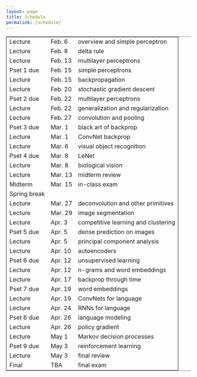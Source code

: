```yaml
---
layout: page
title: Schedule
permalink: /schedule/
---
```

<script src="https://code.jquery.com/jquery-3.1.1.js"
        integrity="sha256-16cdPddA6VdVInumRGo6IbivbERE8p7CQR3HzTBuELA="
        crossorigin="anonymous"></script>

<script>
 $(document).ready(function(){
     $('td:contains("Pset")').closest('tr').css('background-color','LemonChiffon');
     $('td:contains("exam")').closest('tr').css('background-color','LightSalmon');
 });
</script>
<table border="2" cellspacing="0" cellpadding="6" rules="groups" frame="hsides">


<colgroup>
<col  class="org-left" />

<col  class="org-left" />

<col  class="org-left" />
</colgroup>
<tbody>
<tr>
<td class="org-left">Lecture</td>
<td class="org-left">Feb. 6</td>
<td class="org-left">overview and simple perceptron</td>
</tr>

<tr>
<td class="org-left">Lecture</td>
<td class="org-left">Feb. 8</td>
<td class="org-left">delta rule</td>
</tr>

<tr>
<td class="org-left">Lecture</td>
<td class="org-left">Feb. 13</td>
<td class="org-left">multilayer perceptrons</td>
</tr>

<tr>
<td class="org-left">Pset 1 due</td>
<td class="org-left">Feb. 15</td>
<td class="org-left">simple perceptrons</td>
</tr>

<tr>
<td class="org-left">Lecture</td>
<td class="org-left">Feb. 15</td>
<td class="org-left">backpropagation</td>
</tr>

<tr>
<td class="org-left">Lecture</td>
<td class="org-left">Feb. 20</td>
<td class="org-left">stochastic gradient descent</td>
</tr>

<tr>
<td class="org-left">Pset 2 due</td>
<td class="org-left">Feb. 22</td>
<td class="org-left">multilayer perceptrons</td>
</tr>

<tr>
<td class="org-left">Lecture</td>
<td class="org-left">Feb. 22</td>
<td class="org-left">generalization and regularization</td>
</tr>

<tr>
<td class="org-left">Lecture</td>
<td class="org-left">Feb. 27</td>
<td class="org-left">convolution and pooling</td>
</tr>

<tr>
<td class="org-left">Pset 3 due</td>
<td class="org-left">Mar. 1</td>
<td class="org-left">black art of backprop</td>
</tr>

<tr>
<td class="org-left">Lecture</td>
<td class="org-left">Mar. 1</td>
<td class="org-left">ConvNet backprop</td>
</tr>

<tr>
<td class="org-left">Lecture</td>
<td class="org-left">Mar. 6</td>
<td class="org-left">visual object recognition</td>
</tr>

<tr>
<td class="org-left">Pset 4 due</td>
<td class="org-left">Mar. 8</td>
<td class="org-left">LeNet</td>
</tr>

<tr>
<td class="org-left">Lecture</td>
<td class="org-left">Mar. 8</td>
<td class="org-left">biological vision</td>
</tr>

<tr>
<td class="org-left">Lecture</td>
<td class="org-left">Mar. 13</td>
<td class="org-left">midterm review</td>
</tr>

<tr>
<td class="org-left">Midterm</td>
<td class="org-left">Mar. 15</td>
<td class="org-left">in-class exam</td>
</tr>

<tr>
<td class="org-left">Spring break</td>
<td class="org-left">&#xa0;</td>
<td class="org-left">&#xa0;</td>
</tr>

<tr>
<td class="org-left">Lecture</td>
<td class="org-left">Mar. 27</td>
<td class="org-left">deconvolution and other primitives</td>
</tr>

<tr>
<td class="org-left">Lecture</td>
<td class="org-left">Mar. 29</td>
<td class="org-left">image segmentation</td>
</tr>

<tr>
<td class="org-left">Lecture</td>
<td class="org-left">Apr. 3</td>
<td class="org-left">competitive learning and clustering</td>
</tr>

<tr>
<td class="org-left">Pset 5 due</td>
<td class="org-left">Apr. 5</td>
<td class="org-left">dense prediction on images</td>
</tr>

<tr>
<td class="org-left">Lecture</td>
<td class="org-left">Apr. 5</td>
<td class="org-left">principal component analysis</td>
</tr>

<tr>
<td class="org-left">Lecture</td>
<td class="org-left">Apr. 10</td>
<td class="org-left">autoencoders</td>
</tr>

<tr>
<td class="org-left">Pset 6 due</td>
<td class="org-left">Apr. 12</td>
<td class="org-left">unsupervised learning</td>
</tr>

<tr>
<td class="org-left">Lecture</td>
<td class="org-left">Apr. 12</td>
<td class="org-left">n-grams and word embeddings</td>
</tr>

<tr>
<td class="org-left">Lecture</td>
<td class="org-left">Apr. 17</td>
<td class="org-left">backprop through time</td>
</tr>

<tr>
<td class="org-left">Pset 7 due</td>
<td class="org-left">Apr. 19</td>
<td class="org-left">word embeddings</td>
</tr>

<tr>
<td class="org-left">Lecture</td>
<td class="org-left">Apr. 19</td>
<td class="org-left">ConvNets for language</td>
</tr>

<tr>
<td class="org-left">Lecture</td>
<td class="org-left">Apr. 24</td>
<td class="org-left">RNNs for language</td>
</tr>

<tr>
<td class="org-left">Pset 8 due</td>
<td class="org-left">Apr. 26</td>
<td class="org-left">language modeling</td>
</tr>

<tr>
<td class="org-left">Lecture</td>
<td class="org-left">Apr. 26</td>
<td class="org-left">policy gradient</td>
</tr>

<tr>
<td class="org-left">Lecture</td>
<td class="org-left">May 1</td>
<td class="org-left">Markov decision processes</td>
</tr>

<tr>
<td class="org-left">Pset 9 due</td>
<td class="org-left">May 3</td>
<td class="org-left">reinforcement learning</td>
</tr>

<tr>
<td class="org-left">Lecture</td>
<td class="org-left">May 3</td>
<td class="org-left">final review</td>
</tr>

<tr>
<td class="org-left">Final</td>
<td class="org-left">TBA</td>
<td class="org-left">final exam</td>
</tr>
</tbody>
</table>
